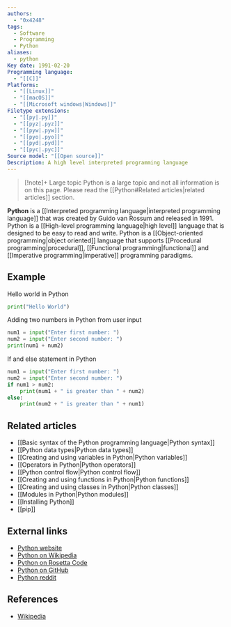 ```yaml
---
authors:
  - "0x4248"
tags:
  - Software
  - Programming
  - Python
aliases:
  - python
Key date: 1991-02-20
Programming language:
  - "[[C]]"
Platforms:
  - "[[Linux]]"
  - "[[macOS]]"
  - "[[Microsoft windows|Windows]]"
Filetype extensions:
  - "[[py|.py]]"
  - "[[pyz|.pyz]]"
  - "[[pyw|.pyw]]"
  - "[[pyo|.pyo]]"
  - "[[pyd|.pyd]]"
  - "[[pyc|.pyc]]"
Source model: "[[Open source]]"
Description: A high level interpreted programming language
---
```

> [!note]+ Large topic
> Python is a large topic and not all information is on this page. Please read the [[Python#Related articles|related articles]] section.

**Python** is a [[Interpreted programming language|interpreted programming language]] that was created by Guido van Rossum and released in 1991. Python is a [[High-level programming language|high level]] language that is designed to be easy to read and write. Python is a [[Object-oriented programming|object oriented]] language that supports [[Procedural programming|procedural]], [[Functional programming|functional]] and [[Imperative programming|imperative]] programming paradigms. 

## Example

Hello world in Python
```python
print("Hello World")
```

Adding two numbers in Python from user input
```python
num1 = input("Enter first number: ")
num2 = input("Enter second number: ")
print(num1 + num2)
```

If and else statement in Python
```python
num1 = input("Enter first number: ")
num2 = input("Enter second number: ")
if num1 > num2:
    print(num1 + " is greater than " + num2)
else:
    print(num2 + " is greater than " + num1)
```

## Related articles
- [[Basic syntax of the Python programming language|Python syntax]]
- [[Python data types|Python data types]]
- [[Creating and using variables in Python|Python variables]]
- [[Operators in Python|Python operators]]
- [[Python control flow|Python control flow]]
- [[Creating and using functions in Python|Python functions]]
- [[Creating and using classes in Python|Python classes]]
- [[Modules in Python|Python modules]]
- [[Installing Python]]
- [[pip]]

## External links
- [Python website](https://www.python.org/)
- [Python on Wikipedia](https://en.wikipedia.org/wiki/Python_(programming_language))
- [Python on Rosetta Code](https://rosettacode.org/wiki/Category:Python)
- [Python on GitHub](https://www.github.com/python/cpython)
- [Python reddit](https://www.reddit.com/r/Python/)

## References
- [Wikipedia](https://en.wikipedia.org/wiki/Python_(programming_language))